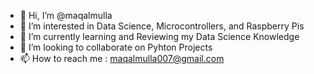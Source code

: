 - 👋 Hi, I’m @maqalmulla
- 👀 I’m interested in Data Science, Microcontrollers, and Raspberry Pis
- 🌱 I’m currently learning and Reviewing my Data Science Knowledge
- 💞️ I’m looking to collaborate on Pyhton Projects
- 📫 How to reach me : maqalmulla007@gmail.com

<!---
maqalmulla/maqalmulla is a ✨ special ✨ repository because its `README.md` (this file) appears on your GitHub profile.
You can click the Preview link to take a look at your changes.
--->
